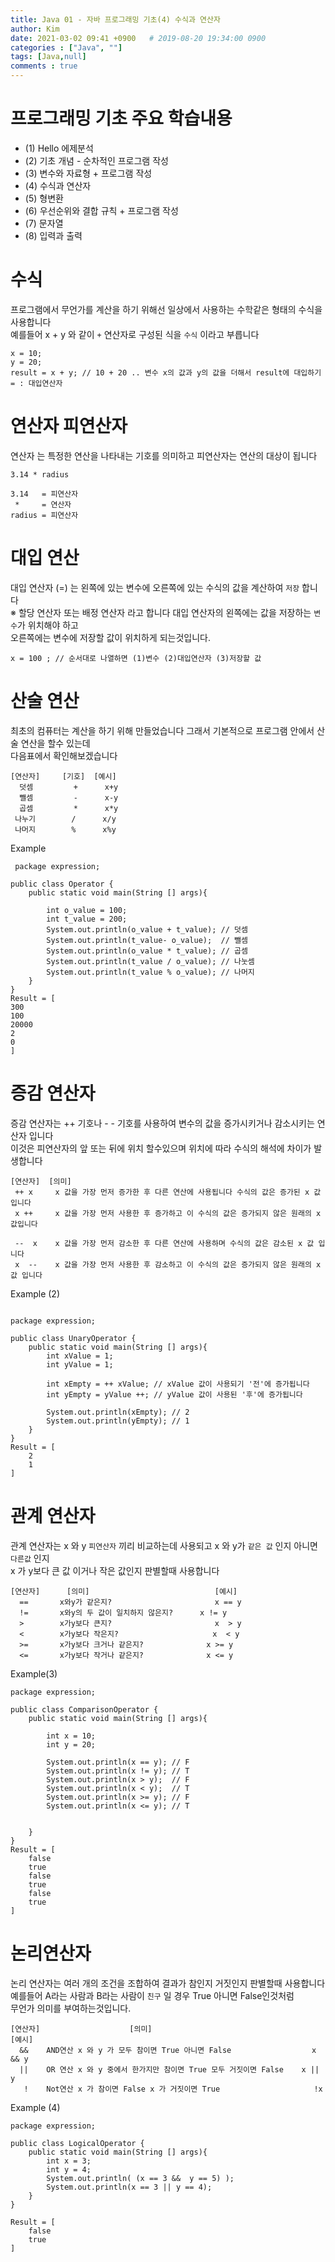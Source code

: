 ```yaml
---
title: Java 01 - 자바 프로그래밍 기초(4) 수식과 연산자
author: Kim
date: 2021-03-02 09:41 +0900   # 2019-08-20 19:34:00 0900
categories : ["Java", ""]
tags: [Java,null]
comments : true
---
```


# 프로그래밍 기초 주요 학습내용

* (1) Hello 에제분석
* (2) 기초 개념 - 순차적인 프로그램 작성
* (3) 변수와 자료형 + 프로그램 작성
* (4) 수식과 연산자
* (5) 형변환
* (6) 우선순위와 결합 규칙 + 프로그램 작성
* (7) 문자열
* (8) 입력과 출력



# 수식

프로그램에서 무언가를 계산을 하기 위해선 일상에서 사용하는 수학같은 형태의 수식을 사용합니다<br>
예를들어 x + y 와 같이 ``` + ``` 연산자로 구성된 식을 ``` 수식 ``` 이라고 부릅니다<br>
```
x = 10;
y = 20;
result = x + y; // 10 + 20 .. 변수 x의 값과 y의 값을 더해서 result에 대입하기
= : 대입연산자
```

# 연산자 피연산자

연산자 는 특정한 연산을 나타내는 기호를 의미하고 피연산자는 연산의 대상이 됩니다<br>

```
3.14 * radius

3.14   = 피연산자
 *     = 연산자
radius = 피연산자  
```

# 대입 연산

대입 연산자 (=) 는 왼쪽에 있는 변수에 오른쪽에 있는 수식의 값을 계산하여 ``저장`` 합니다<br>
※ 할당 연산자 또는 배정 연산자 라고 합니다 대입 연산자의 왼쪽에는 값을 저장하는 ``변수``가 위치해야 하고<br>
  오른쪽에는 변수에 저장할 값이 위치하게 되는것입니다.<br>
  ```
  x = 100 ; // 순서대로 나열하면 (1)변수 (2)대입연산자 (3)저장할 값
  ```

# 산술 연산

최초의 컴퓨터는 계산을 하기 위해 만들었습니다 그래서 기본적으로 프로그램 안에서 산술 연산을 할수 있는데<br>
다음표에서 확인해보겠습니다<br>

```
[연산자]     [기호]  [예시]
  덧셈         +      x+y
  뺄셈         -      x-y
  곱셈         *      x*y
 나누기        /      x/y
 나머지        %      x%y
```
Example
```
 package expression;

public class Operator {
    public static void main(String [] args){

        int o_value = 100;
        int t_value = 200;
        System.out.println(o_value + t_value); // 덧셈
        System.out.println(t_value- o_value);  // 뺄셈
        System.out.println(o_value * t_value); // 곱셈
        System.out.println(t_value / o_value); // 나눗셈
        System.out.println(t_value % o_value); // 나머지
    }
}
Result = [
300
100
20000
2
0
]
```

# 증감 연산자

증감 연산자는 ++ 기호나 - - 기호를 사용하여 변수의 값을 증가시키거나 감소시키는 연산자 입니다<br>
이것은 피연산자의 앞 또는 뒤에 위치 할수있으며 위치에 따라 수식의 해석에 차이가 발생합니다<br>

```
[연산자]  [의미]
 ++ x     x 값을 가장 먼저 증가한 후 다른 연산에 사용됩니다 수식의 값은 증가된 x 값 입니다
 x ++     x 값을 가장 먼저 사용한 후 증가하고 이 수식의 값은 증가되지 않은 원래의 x 값입니다
 
 --  x    x 값을 가장 먼저 감소한 후 다른 연산에 사용하며 수식의 값은 감소된 x 값 입니다
 x  --    x 값을 가장 먼저 사용한 후 감소하고 이 수식의 값은 증가되지 않은 원래의 x 값 입니다
```
Example (2)

```

package expression;

public class UnaryOperator {
    public static void main(String [] args){
        int xValue = 1;
        int yValue = 1;

        int xEmpty = ++ xValue; // xValue 값이 사용되기 '전'에 증가됩니다
        int yEmpty = yValue ++; // yValue 값이 사용된 '후'에 증가됩니다

        System.out.println(xEmpty); // 2
        System.out.println(yEmpty); // 1
    }
}
Result = [
    2
    1
]

```

# 관계 연산자

관계 연산자는 x 와 y ```피연산자``` 끼리 비교하는데 사용되고 x 와 y가 ``같은 값`` 인지 아니면 `` 다른값 `` 인지<br>
x 가 y보다 큰 값 이거나 작은 값인지 판별할때 사용합니다<br>

```
[연산자]      [의미]                            [예시]
  ==       x와y가 같은지?                       x == y
  !=       x와y의 두 값이 일치하지 않은지?      x != y
  >        x가y보다 큰지?                       x  > y
  <        x가y보다 작은지?                     x  < y
  >=       x가y보다 크거나 같은지?              x >= y
  <=       x가y보다 작거나 같은지?              x <= y
```

Example(3)

```
package expression;

public class ComparisonOperator {
    public static void main(String [] args){

        int x = 10;
        int y = 20;

        System.out.println(x == y); // F
        System.out.println(x != y); // T
        System.out.println(x > y);  // F
        System.out.println(x < y);  // T
        System.out.println(x >= y); // F
        System.out.println(x <= y); // T


    }
}
Result = [
    false
    true
    false
    true
    false
    true
]
```

# 논리연산자

논리 연산자는 여러 개의 조건을 조합하여 결과가 참인지 거짓인지 판별할때 사용합니다<br>
예를들어 A라는 사람과 B라는 사람이 `` 친구 `` 일 경우 True 아니면 False인것처럼<br>
무언가 의미를 부여하는것입니다.<br>


```
[연산자]                    [의미]                                      [예시]
  &&    AND연산 x 와 y 가 모두 참이면 True 아니면 False                  x && y
  ||    OR 연산 x 와 y 중에서 한가지만 참이면 True 모두 거짓이면 False    x || y
   !    Not연산 x 가 참이면 False x 가 거짓이면 True                     !x
```

Example (4)
```
package expression;

public class LogicalOperator {
    public static void main(String [] args){
        int x = 3;
        int y = 4;
        System.out.println( (x == 3 &&  y == 5) );
        System.out.println(x == 3 || y == 4);
    }
}

Result = [
    false
    true
]
```
